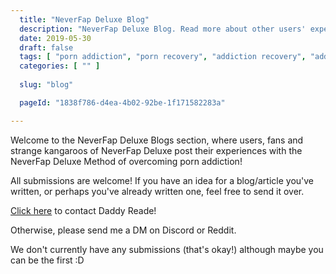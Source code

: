 ```yaml
---
  title: "NeverFap Deluxe Blog"
  description: "NeverFap Deluxe Blog. Read more about other users' experiences with the NeverFap Deluxe Method of overcoming porn addiction."
  date: 2019-05-30
  draft: false
  tags: [ "porn addiction", "porn recovery", "addiction recovery", "addiction", "awareness", "nofap", "neverfap", "neverfap deluxe" ]
  categories: [ "" ]
  
  slug: "blog"

  pageId: "1838f786-d4ea-4b02-92be-1f171582283a"

---
```


Welcome to the NeverFap Deluxe Blogs section, where users, fans and strange kangaroos of NeverFap Deluxe post their experiences with the NeverFap Deluxe Method of overcoming porn addiction!

All submissions are welcome! If you have an idea for a blog/article you've written, or perhaps you've already written one, feel free to send it over.

<a class="link" href="https://neverfapdeluxe.com/contact">Click here</a> to contact Daddy Reade!

Otherwise, please send me a DM on Discord or Reddit.

We don't currently have any submissions (that's okay!) although maybe you can be the first :D


